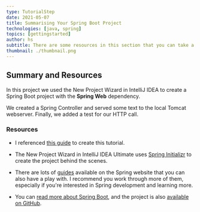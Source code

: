 ```yaml
---
type: TutorialStep
date: 2021-05-07
title: Summarising Your Spring Boot Project 
technologies: [java, spring]
topics: [gettingstarted]
author: hs
subtitle: There are some resources in this section that you can take a look at.
thumbnail: ./thumbnail.png
---
```


## Summary and Resources
In this project we used the New Project Wizard in IntelliJ IDEA to create a Spring Boot project with the **Spring Web** dependency. 

We created a Spring Controller and served some text to the local Tomcat webserver. Finally, we added a test for our HTTP call.  

### Resources
- I referenced [this guide](https://spring.io/guides/gs/spring-boot/) to create this tutorial.
  
- The New Project Wizard in IntelliJ IDEA Ultimate uses [Spring Initializr](https://start.spring.io/) to create the project behind the scenes. 

- There are lots of [guides](https://spring.io/guides) available on the Spring website that you can also have a play with. I recommend you work through more of them, especially if you're interested in Spring development and learning more.

- You can [read more about Spring Boot](https://spring.io/projects/spring-boot), and the project is also [available on GitHub](https://github.com/spring-projects/spring-boot).